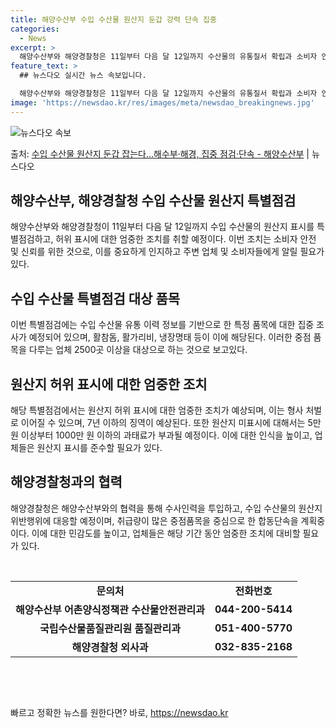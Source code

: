 ```yaml
---
title: 해양수산부 수입 수산물 원산지 둔갑 강력 단속 집중
categories:
  - News
excerpt: >
  해양수산부와 해양경찰청은 11일부터 다음 달 12일까지 수산물의 유통질서 확립과 소비자 안심구매 분위기 조성…
feature_text: >
  ## 뉴스다오 실시간 뉴스 속보입니다.

  해양수산부와 해양경찰청은 11일부터 다음 달 12일까지 수산물의 유통질서 확립과 소비자 안심구매 분위기 조성…
image: 'https://newsdao.kr/res/images/meta/newsdao_breakingnews.jpg'
---
```


![뉴스다오 속보](https://newsdao.kr/res/images/meta/newsdao_breakingnews.jpg)

<p>출처: <a href="https://newsdao.kr/3306" rel="dofollow">수입 수산물 원산지 둔갑 잡는다…해수부·해경, 집중 점검·단속 - 해양수산부</a> | 뉴스다오</p>

<h2 data-ke-size="size26">해양수산부, 해양경찰청 수입 수산물 원산지 특별점검</h2>
<p data-ke-size="size16">해양수산부와 해양경찰청이 11일부터 다음 달 12일까지 수입 수산물의 원산지 표시를 특별점검하고, 허위 표시에 대한 엄중한 조치를 취할 예정이다. 이번 조치는 소비자 안전 및 신뢰를 위한 것으로, 이를 중요하게 인지하고 주변 업체 및 소비자들에게 알릴 필요가 있다.</p>

<h2 data-ke-size="size26">수입 수산물 특별점검 대상 품목</h2>
<p data-ke-size="size16">이번 특별점검에는 수입 수산물 유통 이력 정보를 기반으로 한 특정 품목에 대한 집중 조사가 예정되어 있으며, 활참돔, 활가리비, 냉장명태 등이 이에 해당된다. 이러한 중점 품목을 다루는 업체 2500곳 이상을 대상으로 하는 것으로 보고있다.</p>

<h2 data-ke-size="size26">원산지 허위 표시에 대한 엄중한 조치</h2>
<p data-ke-size="size16">해당 특별점검에서는 원산지 허위 표시에 대한 엄중한 조치가 예상되며, 이는 형사 처벌로 이어질 수 있으며, 7년 이하의 징역이 예상된다. 또한 원산지 미표시에 대해서는 5만 원 이상부터 1000만 원 이하의 과태료가 부과될 예정이다. 이에 대한 인식을 높이고, 업체들은 원산지 표시를 준수할 필요가 있다.</p>

<h2 data-ke-size="size26">해양경찰청과의 협력</h2>
<p data-ke-size="size16">해양경찰청은 해양수산부와의 협력을 통해 수사인력을 투입하고, 수입 수산물의 원산지 위반행위에 대응할 예정이며, 취급량이 많은 중점품목을 중심으로 한 합동단속을 계획중이다. 이에 대한 민감도를 높이고, 업체들은 해당 기간 동안 엄중한 조치에 대비할 필요가 있다.</p>

<p data-ke-size="size16">&nbsp;</p>

<table>
<tbody>
<tr>
<td style="text-align: center; height: 17px;"><b>문의처</b></td>
<td style="text-align: center; height: 17px;"><b>전화번호</b></td>
</tr>
<tr>
<td style="text-align: center; height: 17px;"><b>해양수산부 어촌양식정책관 수산물안전관리과</b></td>
<td style="text-align: center; height: 17px;"><b>044-200-5414</b></td>
</tr>
<tr>
<td style="text-align: center; height: 17px;"><b>국립수산물품질관리원 품질관리과</b></td>
<td style="text-align: center; height: 17px;"><b>051-400-5770</b></td>
</tr>
<tr>
<td style="text-align: center; height: 17px;"><b>해양경찰청 외사과</b></td>
<td style="text-align: center; height: 17px;"><b>032-835-2168</b></td>
</tr>
</tbody>
</table>
<p data-ke-size="size16">&nbsp;</p>
<p data-ke-size="size16">&nbsp;</p> 

빠르고 정확한 뉴스를 원한다면? 바로, <a href="https://newsdao.kr" rel="dofollow">https://newsdao.kr</a>


